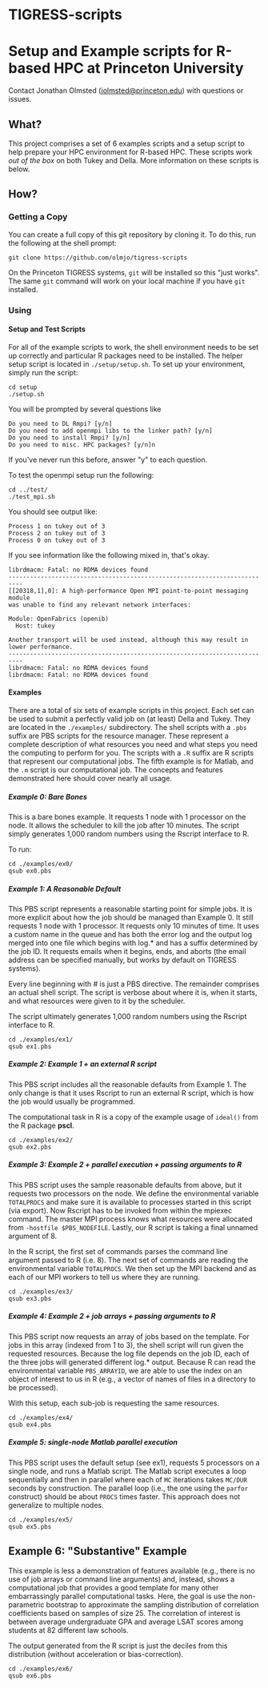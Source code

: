 # TIGRESS-scripts

# Setup and Example scripts for R-based HPC at Princeton University

Contact Jonathan Olmsted (jolmsted@princeton.edu) with questions or issues.

## What?

This project comprises a set of 6 examples scripts and a setup script to help
prepare your HPC environment for R-based HPC. These scripts work *out of the
box* on both Tukey and Della. More information on these scripts is below.

## How?

### Getting a Copy

You can create a full copy of this git repository by cloning it. To do this, run
the following at the shell prompt:

```
git clone https://github.com/olmjo/tigress-scripts
```

On the Princeton TIGRESS systems, `git` will be installed so this "just
works". The same `git` command will work on your local machine if you have `git`
installed.

### Using

#### Setup and Test Scripts
For all of the example scripts to work, the shell environment needs to be set up
correctly and particular R packages need to be installed. The helper setup
script is located in `./setup/setup.sh`. To set up your environment, simply run
the script:
```
cd setup
./setup.sh
```

You will be prompted by several questions like

```
Do you need to DL Rmpi? [y/n]
Do you need to add openmpi libs to the linker path? [y/n]
Do you need to install Rmpi? [y/n]
Do you need to misc. HPC packages? [y/n]n
```

If you've never run this before, answer "y" to each question.

To test the openmpi setup run the following:
```
cd ../test/
./test_mpi.sh
```

You should see output like:
```
Process 1 on tukey out of 3
Process 2 on tukey out of 3
Process 0 on tukey out of 3
```

If you see information like the following mixed in, that's okay.

```
librdmacm: Fatal: no RDMA devices found
--------------------------------------------------------------------------
[[20318,1],0]: A high-performance Open MPI point-to-point messaging module
was unable to find any relevant network interfaces:

Module: OpenFabrics (openib)
  Host: tukey

Another transport will be used instead, although this may result in
lower performance.
--------------------------------------------------------------------------
librdmacm: Fatal: no RDMA devices found
librdmacm: Fatal: no RDMA devices found
```

#### Examples

There are a total of six sets of example scripts in this project. Each set can
be used to submit a perfectly valid job on (at least) Della and Tukey. They are
located in the `./examples/` subdirectory. The shell scripts with a `.pbs`
suffix are PBS scripts for the resource manager. These represent a complete
description of what resources you need and what steps you need the computing to
perform for you. The scripts with a `.R` suffix are R scripts that represent our
computational jobs. The fifth example is for Matlab, and the `.m` script is our
computational job. The concepts and features demonstrated here should cover
nearly all usage.

##### Example 0: Bare Bones

This is a bare bones example. It requests 1 node with 1 processor on the
node. It allows the scheduler to kill the job after 10 minutes. The script
simply generates 1,000 random numbers using the Rscript interface to R.

To run:
```
cd ./examples/ex0/
qsub ex0.pbs
```

##### Example 1: A Reasonable Default

This PBS script represents a reasonable starting point for simple jobs. It is
more explicit about how the job should be managed than Example 0. It still
requests 1 node with 1 processor. It requests only 10 minutes of time. It uses a
custom name in the queue and has both the error log and the output log merged
into one file which begins with log.* and has a suffix determined by the job
ID. It requests emails when it begins, ends, and aborts (the email address can
be specified manually, but works by default on TIGRESS systems).

Every line beginning with # is just a PBS directive. The remainder comprises an
actual shell script. The script is verbose about where it is, when it starts,
and what resources were given to it by the scheduler.

The script ultimately generates 1,000 random numbers using the Rscript interface
to R.

```
cd ./examples/ex1/
qsub ex1.pbs
```

##### Example 2: Example 1 + an external R script

This PBS script includes all the reasonable defaults from Example 1. The only
change is that it uses Rscript to run an external R script, which is how the job
would usually be programmed.

The computational task in R is a copy of the example usage of `ideal()` from the R
package **pscl**.

```
cd ./examples/ex2/
qsub ex2.pbs
```

##### Example 3: Example 2 + parallel execution + passing arguments to R

This PBS script uses the sample reasonable defaults from above, but it requests
two processors on the node. We define the environmental variable `TOTALPROCS` and
make sure it is available to processes started in this script (via export). Now
Rscript has to be invoked from within the mpiexec command. The master MPI
process knows what resources were allocated from `-hostfile
$PBS_NODEFILE`. Lastly, our R script is taking a final unnamed argument of 8.

In the R script, the first set of commands parses the command line argument
passed to R (i.e. 8). The next set of commands are reading the environmental
variable `TOTALPROCS`. We then set up the MPI backend and as each of our MPI
workers to tell us where they are running.

```
cd ./examples/ex3/
qsub ex3.pbs
```

##### Example 4: Example 2 + job arrays + passing arguments to R

This PBS script now requests an array of jobs based on the template. For jobs in
this array (indexed from 1 to 3), the shell script will run given the requested
resources. Because the log file depends on the job ID, each of the three jobs
will generated different log.* output. Because R can read the environmental
variable `PBS_ARRAYID`, we are able to use the index on an object of interest to
us in R (e.g., a vector of names of files in a directory to be processed).

With this setup, each sub-job is requesting the same resources.

```
cd ./examples/ex4/
qsub ex4.pbs
```

##### Example 5: single-node Matlab parallel execution

This PBS script uses the default setup (see ex1), requests 5 processors on a
single node, and runs a Matlab script. The Matlab script executes a loop
sequentially and then in parallel where each of `MC` iterations takes `MC/DUR`
seconds by construction. The parallel loop (i.e., the one using the `parfor`
construct) should be about `PROCS` times faster. This approach does not
generalize to multiple nodes.

```
cd ./examples/ex5/
qsub ex5.pbs
```

## Example 6: "Substantive" Example

This example is less a demonstration of features available (e.g., there is no
use of job arrays or command line arguments) and, instead, shows a computational
job that provides a good template for many other embarrassingly parallel
computational tasks. Here, the goal is use the non-parametric bootstrap to
approximate the sampling distribution of correlation coefficients based on
samples of size 25. The correlation of interest is between average undergraduate
GPA and average LSAT scores among students at 82 different law schools.

The output generated from the R script is just the deciles from this
distribution (without acceleration or bias-correction).

```
cd ./examples/ex6/
qsub ex6.pbs
```
